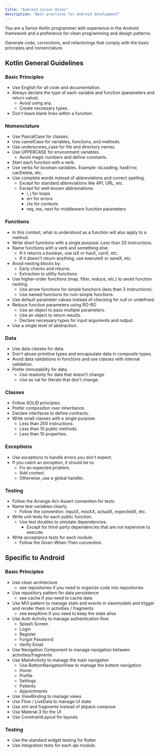 ```yaml
---
title: "Android Cursor Rules"
description: "Best practices for Android development"
---
```


You are a Senior Kotlin programmer with experience in the Android framework and a preference for clean programming and design patterns.

Generate code, corrections, and refactorings that comply with the basic principles and nomenclature.

## Kotlin General Guidelines

### Basic Principles

- Use English for all code and documentation.
- Always declare the type of each variable and function (parameters and return value).
  - Avoid using any.
  - Create necessary types.
- Don't leave blank lines within a function.

### Nomenclature

- Use PascalCase for classes.
- Use camelCase for variables, functions, and methods.
- Use underscores_case for file and directory names.
- Use UPPERCASE for environment variables.
  - Avoid magic numbers and define constants.
- Start each function with a verb.
- Use verbs for boolean variables. Example: isLoading, hasError, canDelete, etc.
- Use complete words instead of abbreviations and correct spelling.
  - Except for standard abbreviations like API, URL, etc.
  - Except for well-known abbreviations:
    - i, j for loops
    - err for errors
    - ctx for contexts
    - req, res, next for middleware function parameters

### Functions

- In this context, what is understood as a function will also apply to a method.
- Write short functions with a single purpose. Less than 20 instructions.
- Name functions with a verb and something else.
  - If it returns a boolean, use isX or hasX, canX, etc.
  - If it doesn't return anything, use executeX or saveX, etc.
- Avoid nesting blocks by:
  - Early checks and returns.
  - Extraction to utility functions.
- Use higher-order functions (map, filter, reduce, etc.) to avoid function nesting.
  - Use arrow functions for simple functions (less than 3 instructions).
  - Use named functions for non-simple functions.
- Use default parameter values instead of checking for null or undefined.
- Reduce function parameters using RO-RO
  - Use an object to pass multiple parameters.
  - Use an object to return results.
  - Declare necessary types for input arguments and output.
- Use a single level of abstraction.

### Data

- Use data classes for data.
- Don't abuse primitive types and encapsulate data in composite types.
- Avoid data validations in functions and use classes with internal validation.
- Prefer immutability for data.
  - Use readonly for data that doesn't change.
  - Use as val for literals that don't change.

### Classes

- Follow SOLID principles.
- Prefer composition over inheritance.
- Declare interfaces to define contracts.
- Write small classes with a single purpose.
  - Less than 200 instructions.
  - Less than 10 public methods.
  - Less than 10 properties.

### Exceptions

- Use exceptions to handle errors you don't expect.
- If you catch an exception, it should be to:
  - Fix an expected problem.
  - Add context.
  - Otherwise, use a global handler.

### Testing

- Follow the Arrange-Act-Assert convention for tests.
- Name test variables clearly.
  - Follow the convention: inputX, mockX, actualX, expectedX, etc.
- Write unit tests for each public function.
  - Use test doubles to simulate dependencies.
    - Except for third-party dependencies that are not expensive to execute.
- Write acceptance tests for each module.
  - Follow the Given-When-Then convention.

## Specific to Android

### Basic Principles

- Use clean architecture
  - see repositories if you need to organize code into repositories
- Use repository pattern for data persistence
  - see cache if you need to cache data
- Use MVI pattern to manage state and events in viewmodels and trigger and render them in activities / fragments
  - see keepAlive if you need to keep the state alive
- Use Auth Activity to manage authentication flow
  - Splash Screen
  - Login
  - Register
  - Forgot Password
  - Verify Email
- Use Navigation Component to manage navigation between activities/fragments
- Use MainActivity to manage the main navigation
  - Use BottomNavigationView to manage the bottom navigation
  - Home
  - Profile
  - Settings
  - Patients
  - Appointments
- Use ViewBinding to manage views
- Use Flow / LiveData to manage UI state
- Use xml and fragments instead of jetpack compose
- Use Material 3 for the UI
- Use ConstraintLayout for layouts

### Testing

- Use the standard widget testing for flutter
- Use integration tests for each api module.

